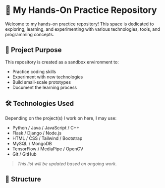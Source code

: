 # 🔧 My Hands-On Practice Repository

Welcome to my hands-on practice repository! This space is dedicated to exploring, learning, and experimenting with various technologies, tools, and programming concepts.

## 📁 Project Purpose

This repository is created as a sandbox environment to:
- Practice coding skills
- Experiment with new technologies
- Build small-scale prototypes
- Document the learning process

## 🛠️ Technologies Used

Depending on the project(s) I work on here, I may use:
- Python / Java / JavaScript / C++
- Flask / Django / Node.js
- HTML / CSS / Tailwind / Bootstrap
- MySQL / MongoDB
- TensorFlow / MediaPipe / OpenCV
- Git / GitHub

> *This list will be updated based on ongoing work.*

## 📂 Structure

